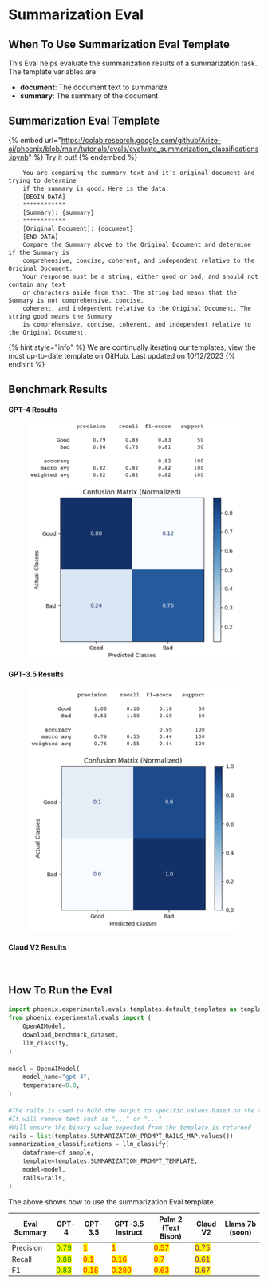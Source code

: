 # Summarization Eval

## When To Use Summarization Eval Template

This Eval helps evaluate the summarization results of a summarization task. The template variables are:

* **document**: The document text to summarize
* **summary**: The summary of the document

## Summarization Eval Template

{% embed url="https://colab.research.google.com/github/Arize-ai/phoenix/blob/main/tutorials/evals/evaluate_summarization_classifications.ipynb" %}
Try it out!
{% endembed %}

```
    You are comparing the summary text and it's original document and trying to determine
    if the summary is good. Here is the data:
    [BEGIN DATA]
    ************
    [Summary]: {summary}
    ************
    [Original Document]: {document}
    [END DATA]
    Compare the Summary above to the Original Document and determine if the Summary is
    comprehensive, concise, coherent, and independent relative to the Original Document.
    Your response must be a string, either good or bad, and should not contain any text
    or characters aside from that. The string bad means that the Summary is not comprehensive, concise,
    coherent, and independent relative to the Original Document. The string good means the Summary
    is comprehensive, concise, coherent, and independent relative to the Original Document.
```

{% hint style="info" %}
We are continually iterating our templates, view the most up-to-date template on GitHub. Last updated on 10/12/2023
{% endhint %}

## Benchmark Results

#### GPT-4 Results

<div align="left">

<figure><img src="../../.gitbook/assets/Screenshot 2023-09-18 at 12.04.55 PM.png" alt=""><figcaption></figcaption></figure>

</div>

#### GPT-3.5 Results

<figure><img src="../../.gitbook/assets/Screenshot 2023-09-18 at 12.05.02 PM (2).png" alt=""><figcaption></figcaption></figure>

#### Claud V2 Results

<figure><img src="../../.gitbook/assets/Screenshot 2023-10-28 at 9.58.08 AM.png" alt=""><figcaption></figcaption></figure>

## How To Run the Eval

```python
import phoenix.experimental.evals.templates.default_templates as templates
from phoenix.experimental.evals import (
    OpenAIModel,
    download_benchmark_dataset,
    llm_classify,
)

model = OpenAIModel(
    model_name="gpt-4",
    temperature=0.0,
)

#The rails is used to hold the output to specific values based on the template
#It will remove text such as ",,," or "..."
#Will ensure the binary value expected from the template is returned 
rails = list(templates.SUMMARIZATION_PROMPT_RAILS_MAP.values())
summarization_classifications = llm_classify(
    dataframe=df_sample,
    template=templates.SUMMARIZATION_PROMPT_TEMPLATE,
    model=model,
    rails=rails,
)
```

The above shows how to use the summarization Eval template.

| Eval Summary | GPT-4                                  | GPT-3.5                              | GPT-3.5 Instruct                      | Palm 2 (Text Bison)                  | Claud V2                                | Llama 7b (soon) |
| ------------ | -------------------------------------- | ------------------------------------ | ------------------------------------- | ------------------------------------ | --------------------------------------- | --------------- |
| Precision    | <mark style="color:green;">0.79</mark> | <mark style="color:red;">1</mark>    | <mark style="color:red;">1</mark>     | <mark style="color:red;">0.57</mark> | <mark style="color:purple;">0.75</mark> |                 |
| Recall       | <mark style="color:green;">0.88</mark> | <mark style="color:red;">0.1</mark>  | <mark style="color:red;">0.16</mark>  | <mark style="color:red;">0.7</mark>  | <mark style="color:purple;">0.61</mark> |                 |
| F1           | <mark style="color:green;">0.83</mark> | <mark style="color:red;">0.18</mark> | <mark style="color:red;">0.280</mark> | <mark style="color:red;">0.63</mark> | <mark style="color:purple;">0.67</mark> |                 |
